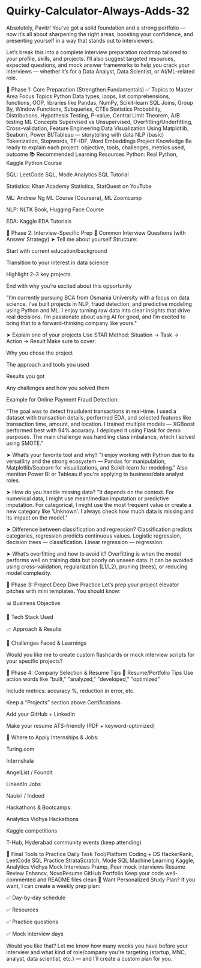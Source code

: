 # Quirky-Calculator-Always-Adds-32
Absolutely, Pavitr! You've got a solid foundation and a strong portfolio — now it’s all about sharpening the right areas, boosting your confidence, and presenting yourself in a way that stands out to interviewers.

Let’s break this into a complete interview preparation roadmap tailored to your profile, skills, and projects. I’ll also suggest targeted resources, expected questions, and mock answer frameworks to help you crack your interviews — whether it’s for a Data Analyst, Data Scientist, or AI/ML-related role.

🚀 Phase 1: Core Preparation (Strengthen Fundamentals)
✅ Topics to Master
Area	Focus Topics
Python	Data types, loops, list comprehensions, functions, OOP, libraries like Pandas, NumPy, Scikit-learn
SQL	Joins, Group By, Window Functions, Subqueries, CTEs
Statistics	Probability, Distributions, Hypothesis Testing, P-value, Central Limit Theorem, A/B testing
ML Concepts	Supervised vs Unsupervised, Overfitting/Underfitting, Cross-validation, Feature Engineering
Data Visualization	Using Matplotlib, Seaborn, Power BI/Tableau — storytelling with data
NLP (basic)	Tokenization, Stopwords, TF-IDF, Word Embeddings
Project Knowledge	Be ready to explain each project: objective, tools, challenges, metrics used, outcome
📚 Recommended Learning Resources
Python: Real Python, Kaggle Python Course

SQL: LeetCode SQL, Mode Analytics SQL Tutorial

Statistics: Khan Academy Statistics, StatQuest on YouTube

ML: Andrew Ng ML Course (Coursera), ML Zoomcamp

NLP: NLTK Book, Hugging Face Course

EDA: Kaggle EDA Tutorials

🎯 Phase 2: Interview-Specific Prep
🧠 Common Interview Questions (with Answer Strategy)
➤ Tell me about yourself
Structure:

Start with current education/background

Transition to your interest in data science

Highlight 2–3 key projects

End with why you’re excited about this opportunity

"I’m currently pursuing BCA from Osmania University with a focus on data science. I’ve built projects in NLP, fraud detection, and predictive modeling using Python and ML. I enjoy turning raw data into clear insights that drive real decisions. I’m passionate about using AI for good, and I’m excited to bring that to a forward-thinking company like yours."

➤ Explain one of your projects
Use STAR Method:
Situation → Task → Action → Result
Make sure to cover:

Why you chose the project

The approach and tools you used

Results you got

Any challenges and how you solved them

Example for Online Payment Fraud Detection:

“The goal was to detect fraudulent transactions in real-time. I used a dataset with transaction details, performed EDA, and selected features like transaction time, amount, and location. I trained multiple models — XGBoost performed best with 94% accuracy. I deployed it using Flask for demo purposes. The main challenge was handling class imbalance, which I solved using SMOTE.”

➤ What’s your favorite tool and why?
"I enjoy working with Python due to its versatility and the strong ecosystem — Pandas for manipulation, Matplotlib/Seaborn for visualizations, and Scikit-learn for modeling."
Also mention Power BI or Tableau if you're applying to business/data analyst roles.

➤ How do you handle missing data?
"It depends on the context. For numerical data, I might use mean/median imputation or predictive imputation. For categorical, I might use the most frequent value or create a new category like 'Unknown'. I always check how much data is missing and its impact on the model."

➤ Difference between classification and regression?
Classification predicts categories, regression predicts continuous values. Logistic regression, decision trees — classification. Linear regression — regression.

➤ What’s overfitting and how to avoid it?
Overfitting is when the model performs well on training data but poorly on unseen data. It can be avoided using cross-validation, regularization (L1/L2), pruning (trees), or reducing model complexity.

🔬 Phase 3: Project Deep Dive Practice
Let’s prep your project elevator pitches with mini templates. You should know:

📊 Business Objective

🧪 Tech Stack Used

📈 Approach & Results

🧠 Challenges Faced & Learnings

Would you like me to create custom flashcards or mock interview scripts for your specific projects?

💼 Phase 4: Company Selection & Resume Tips
📌 Resume/Portfolio Tips
Use action words like "built," "analyzed," "developed," "optimized"

Include metrics: accuracy %, reduction in error, etc.

Keep a “Projects” section above Certifications

Add your GitHub + LinkedIn

Make your resume ATS-friendly (PDF + keyword-optimized)

📌 Where to Apply
Internships & Jobs:

Turing.com

Internshala

AngelList / Foundit

LinkedIn Jobs

Naukri / Indeed

Hackathons & Bootcamps:

Analytics Vidhya Hackathons

Kaggle competitions

T-Hub, Hyderabad community events (keep attending)

🧩 Final Tools to Practice Daily
Task	Tool/Platform
Coding + DS	HackerRank, LeetCode
SQL Practice	StrataScratch, Mode SQL
Machine Learning	Kaggle, Analytics Vidhya
Mock Interviews	Pramp, Peer mock interviews
Resume Review	Enhancv, NovoResume
GitHub Portfolio	Keep your code well-commented and README files clean
🧠 Want Personalized Study Plan?
If you want, I can create a weekly prep plan:

✅ Day-by-day schedule

✅ Resources

✅ Practice questions

✅ Mock interview days

Would you like that? Let me know how many weeks you have before your interview and what kind of role/company you're targeting (startup, MNC, analyst, data scientist, etc.) — and I’ll create a custom plan for you.
